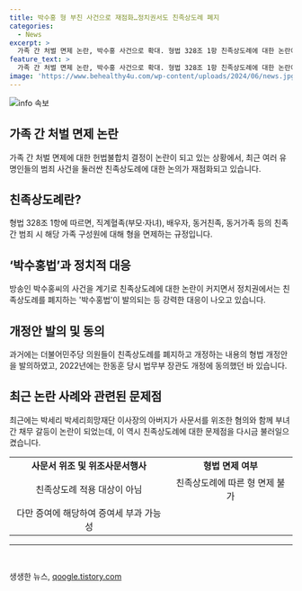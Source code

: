 ```yaml
---
title: 박수홍 형 부친 사건으로 재점화…정치권서도 친족상도례 폐지
categories:
  - News
excerpt: >
  가족 간 처벌 면제 논란, 박수홍 사건으로 확대. 형법 328조 1항 친족상도례에 대한 논란이 커지고 있다. 유명인의 가족이 범죄를 저지르더라도 형을 면제하는 이 규정이 문제로 지적되고 있는 가운데, 정치권에서는 친족상도례를 폐지하는 ‘박수홍법’을 발의하는 등 관련된 논의가 활발하게 진행되고 있다. 최근에는 박세리희망재단 이사장의 아버지 사문서 위조 혐의가 함께 논란의 중심에 올랐다.
feature_text: >
  가족 간 처벌 면제 논란, 박수홍 사건으로 확대. 형법 328조 1항 친족상도례에 대한 논란이 커지고 있다. 유명인의 가족이 범죄를 저지르더라도 형을 면제하는 이 규정이 문제로 지적되고 있는 가운데, 정치권에서는 친족상도례를 폐지하는 ‘박수홍법’을 발의하는 등 관련된 논의가 활발하게 진행되고 있다. 최근에는 박세리희망재단 이사장의 아버지 사문서 위조 혐의가 함께 논란의 중심에 올랐다.
image: 'https://www.behealthy4u.com/wp-content/uploads/2024/06/news.jpg'
---
```


<p><img src="https://www.behealthy4u.com/wp-content/uploads/2024/06/news.jpg" alt="info 속보" /></p>

<h2 data-ke-size="size26">가족 간 처벌 면제 논란</h2>

<p data-ke-size="size16">가족 간 처벌 면제에 대한 헌법불합치 결정이 논란이 되고 있는 상황에서, 최근 여러 유명인들의 범죄 사건을 둘러싼 친족상도례에 대한 논의가 재점화되고 있습니다.</p>

<h2 data-ke-size="size26">친족상도례란?</h2>

<p data-ke-size="size16">형법 328조 1항에 따르면, 직계혈족(부모·자녀), 배우자, 동거친족, 동거가족 등의 친족 간 범죄 시 해당 가족 구성원에 대해 형을 면제하는 규정입니다.</p>

<h2 data-ke-size="size26">‘박수홍법’과 정치적 대응</h2>

<p data-ke-size="size16">방송인 박수홍씨의 사건을 계기로 친족상도례에 대한 논란이 커지면서 정치권에서는 친족상도례를 폐지하는 '박수홍법'이 발의되는 등 강력한 대응이 나오고 있습니다.</p>

<h2 data-ke-size="size26">개정안 발의 및 동의</h2>

<p data-ke-size="size16">과거에는 더불어민주당 의원들이 친족상도례를 폐지하고 개정하는 내용의 형법 개정안을 발의하였고, 2022년에는 한동훈 당시 법무부 장관도 개정에 동의했던 바 있습니다.</p>

<h2 data-ke-size="size26">최근 논란 사례와 관련된 문제점</h2>

<p data-ke-size="size16">최근에는 박세리 박세리희망재단 이사장의 아버지가 사문서를 위조한 혐의와 함께 부녀 간 채무 갈등이 논란이 되었는데, 이 역시 친족상도례에 대한 문제점을 다시금 불러일으켰습니다.</p>

<table>
    <tbody>
        <tr>
            <td style="text-align: center; height: 17px;"><b>사문서 위조 및 위조사문서행사</b></td>
            <td style="text-align: center; height: 17px;"><b>형법 면제 여부</b></td>
        </tr>
        <tr>
            <td style="text-align: center; height: 17px;">친족상도례 적용 대상이 아님</td>
            <td style="text-align: center; height: 17px;">친족상도례에 따른 형 면제 불가</td>
        </tr>
        <tr>
            <td style="text-align: center; height: 17px;">다만 증여에 해당하여 증여세 부과 가능성</td>
            <td style="text-align: center; height: 17px;"></td>
        </tr>
    </tbody>
</table>

<hr>

<p data-ke-size="size16">&nbsp;</p>
생생한 뉴스, <a href="https://qoogle.tistory.com" rel="dofollow">qoogle.tistory.com</a>


